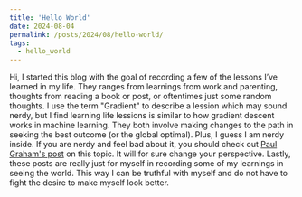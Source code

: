 ```yaml
---
title: 'Hello World'
date: 2024-08-04
permalink: /posts/2024/08/hello-world/
tags:
  - hello_world
---
```


Hi, I started this blog with the goal of recording a few of the lessons I’ve learned in my life. They ranges from learnings from work and parenting, thoughts from reading a book or post, or oftentimes just some random thoughts. I use the term "Gradient" to describe a lession which may sound nerdy, but I find learning life lessions is similar to how gradient descent works in machine learning. They both involve making changes to the path in seeking the best outcome (or the global optimal). Plus, I guess I am nerdy inside. If you are nerdy and feel bad about it, you should check out [Paul Graham's post](https://paulgraham.com/nerds.html) on this topic. It will for sure change your perspective. Lastly, these posts are really just for myself in recording some of my learnings in seeing the world. This way I can be truthful with myself and do not have to fight the desire to make myself look better. 